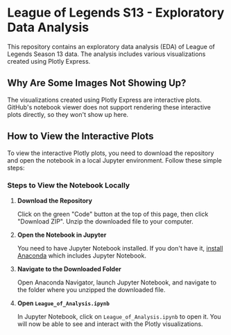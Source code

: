 # League of Legends S13 - Exploratory Data Analysis

This repository contains an exploratory data analysis (EDA) of League of Legends Season 13 data. The analysis includes various visualizations created using Plotly Express.

## Why Are Some Images Not Showing Up?

The visualizations created using Plotly Express are interactive plots. GitHub's notebook viewer does not support rendering these interactive plots directly, so they won't show up here.

## How to View the Interactive Plots

To view the interactive Plotly plots, you need to download the repository and open the notebook in a local Jupyter environment. Follow these simple steps:

### Steps to View the Notebook Locally

1. **Download the Repository**

   Click on the green "Code" button at the top of this page, then click "Download ZIP". Unzip the downloaded file to your computer.

2. **Open the Notebook in Jupyter**

   You need to have Jupyter Notebook installed. If you don't have it, [install Anaconda](https://www.anaconda.com/products/individual#download-section) which includes Jupyter Notebook.

3. **Navigate to the Downloaded Folder**

   Open Anaconda Navigator, launch Jupyter Notebook, and navigate to the folder where you unzipped the downloaded file.

4. **Open `League_of_Analysis.ipynb`**

   In Jupyter Notebook, click on `League_of_Analysis.ipynb` to open it. You will now be able to see and interact with the Plotly visualizations.

